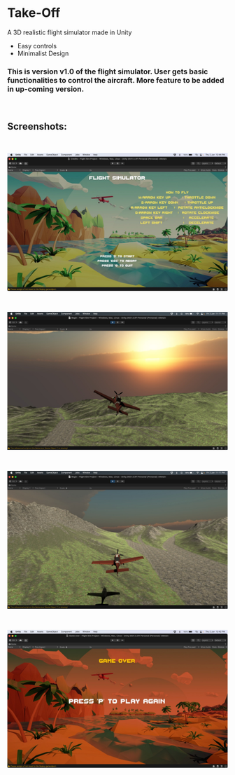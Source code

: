 # Take-Off
A 3D realistic flight simulator made in Unity

* Easy controls
* Minimalist Design

### This is version v1.0 of the flight simulator. User gets basic functionalities to control the aircraft. More feature to be added in up-coming version.

<br>

## Screenshots:
<br>

![Start-page](./Assets/images/Start-to-play.jpeg)

<br>

![scene-1](./Assets/images/scene-1.jpeg)

<br>

![scene-2](./Assets/images/scene-2.jpeg)

<br>

![Game-over](./Assets/images/Game-over.jpeg)
